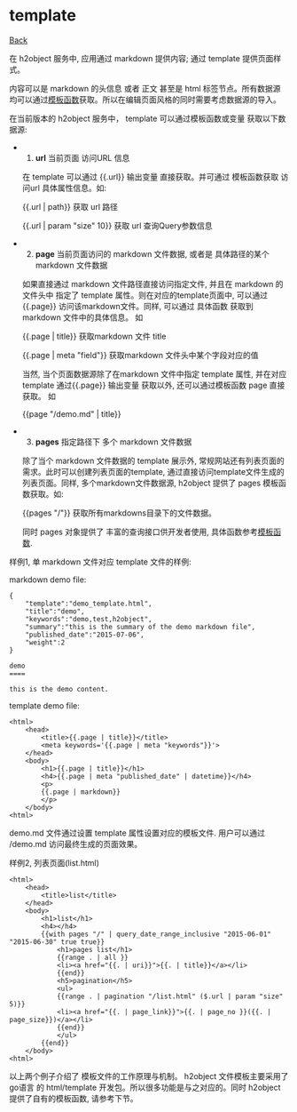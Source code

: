 template
========

[Back](https://github.com/h2object/h2object/blob/master/doc/chinese/index.md) 

在 h2object 服务中, 应用通过 markdown 提供内容; 通过 template 提供页面样式。

内容可以是 markdown 的头信息 或者 正文 甚至是 html 标签节点。所有数据源 均可以通过[模板函数](https://github.com/h2object/h2object/blob/master/doc/chinese/functions.md)获取。所以在编辑页面风格的同时需要考虑数据源的导入。

在当前版本的 h2object 服务中， template 可以通过模板函数或变量 获取以下数据源:

 * 1. **url** 当前页面 访问URL 信息

 	在 template 可以通过 {{.url}} 输出变量 直接获取。并可通过 模板函数获取 访问url 具体属性信息。如:

 	{{.url | path}} 获取 url 路径

 	{{.url | param "size" 10}} 获取 url 查询Query参数信息

 * 2. **page** 当前页面访问的 markdown 文件数据, 或者是 具体路径的某个 markdown 文件数据

 	如果直接通过 markdown 文件路径直接访问指定文件, 并且在 markdown 的文件头中 指定了 template 属性。则在对应的template页面中, 可以通过 {{.page}} 访问该markdown文件。同样, 可以通过 具体函数 获取到 markdown 文件中的具体信息。 如

 	{{.page | title}} 获取markdown 文件 title

 	{{.page | meta "field"}} 获取markdown 文件头中某个字段对应的值

 	当然, 当个页面数据源除了在markdown 文件中指定 template 属性, 并在对应 template 通过{{.page}} 输出变量 获取以外, 还可以通过模板函数 page 直接获取。 如

 	{{page "/demo.md" | title}}

 * 3. **pages** 指定路径下 多个 markdown 文件数据

 	除了当个 markdown 文件数据的 template 展示外, 常规网站还有列表页面的需求。此时可以创建列表页面的template, 通过直接访问template文件生成的列表页面。同样, 多个markdown文件数据源, h2object 提供了 pages 模板函数获取。如:

 	{{pages "/"}} 获取所有markdowns目录下的文件数据。

 	同时 pages 对象提供了 丰富的查询接口供开发者使用, 具体函数参考[模板函数](https://github.com/h2object/h2object/blob/master/doc/chinese/functions.md).

样例1, 单 markdown 文件对应 template 文件的样例:

markdown demo file:

````
{
	"template":"demo_template.html",
	"title":"demo",
	"keywords":"demo,test,h2object",
	"summary":"this is the summary of the demo markdown file",
	"published_date":"2015-07-06",
	"weight":2
}

demo
====

this is the demo content.
````

template demo file:
````
<html>
	<head>
		<title>{{.page | title}}</title>	
		<meta keywords='{{.page | meta "keywords"}}'>
	</head>
	<body>
		<h1>{{.page | title}}</h1>
		<h4>{{.page | meta "published_date" | datetime}}</h4>
		<p>
		{{.page | markdown}}
		</p>
	</body>
<html>

````

demo.md 文件通过设置 template 属性设置对应的模板文件. 用户可以通过 /demo.md 访问最终生成的页面效果。

样例2, 列表页面(list.html)

````
<html>
	<head>
		<title>list</title>	
	</head>
	<body>
		<h1>list</h1>
		<h4></h4>
		{{with pages "/" | query_date_range_inclusive "2015-06-01" "2015-06-30" true true}}
			<h1>pages list</h1>
			{{range . | all }}
			<li><a href="{{. | uri}}">{{. | title}}</a></li>
			{{end}}
			<h5>pagination</h5>
			<ul>
			{{range . | pagination "/list.html" ($.url | param "size" 5)}}
			<li><a href="{{. | page_link}}">{{. | page_no }}({{. | page_size}})</a></li>	
			{{end}}
			</ul>
		{{end}}
	</body>
<html>
````

以上两个例子介绍了 模板文件的工作原理与机制。 h2object 文件模板主要采用了 go语言 的 html/template 开发包。所以很多功能是与之对应的。同时 h2object 提供了自有的模板函数, 请参考下节。

